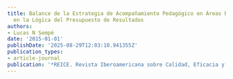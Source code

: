 ```yaml
---
title: Balance de la Estrategia de Acompañamiento Pedagógico en Áreas Rurales de Perú
  en la Lógica del Presupuesto de Resultados
authors:
- Lucas N Sempé
date: '2015-01-01'
publishDate: '2025-08-29T12:03:10.941355Z'
publication_types:
- article-journal
publication: '*REICE. Revista Iberoamericana sobre Calidad, Eficacia y Cambio en Educación*'
---
```

